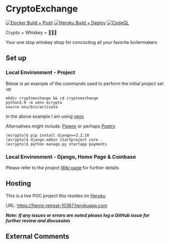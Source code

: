 # CryptoExchange

[![Docker Build + Push](https://github.com/endk17/cryptoexchange/actions/workflows/docker_build_push_deploy.yml/badge.svg)](https://github.com/endk17/cryptoexchange/actions/workflows/docker_build_push_deploy.yml)
[![Heroku Build + Deploy](https://github.com/endk17/cryptoexchange/actions/workflows/heroku_deploy.yml/badge.svg)](https://github.com/endk17/cryptoexchange/actions/workflows/heroku_deploy.yml)
[![CodeQL](https://github.com/endk17/cryptoexchange/actions/workflows/codeql-analysis.yml/badge.svg)](https://github.com/endk17/cryptoexchange/actions/workflows/codeql-analysis.yml)


Crypto + Whiskey = 🚀🚀🚀

Your one stop whiskey shop for concocting all your favorite boilermakers


## Set up

### Local Environment - Project

Below is an example of the commands used to perform the initial project set up

```shell
mkdir cryptoexchange && cd cryptoexchange
python3.9 -m venv ecrypto
source env/bin/activate
```

In the above example I am using [venv](https://docs.python.org/3/library/venv.html#module-venv)

Alternatives might include: [Pipenv](https://pipenv.pypa.io/en/latest/) or perhaps [Poetry](https://python-poetry.org/)

```shell
(ecrypto)$ pip install django==3.2.10
(ecrypto)$ django-admin startproject core .
(ecrypto)$ python manage.py startapp payments
```

### Local Environment - Django, Home Page & Coinbase

Please refer to the project [Wiki page](https://github.com/endk17/cryptoexchange/wiki) for further details


## Hosting

This is a live POC project this resides on [Heroku](https://www.heroku.com/)

URL: https://fierce-retreat-10367.herokuapp.com


***Note: If any issues or errors are noted please log a GitHub issue for further review and discussion*** 


## External Comments
